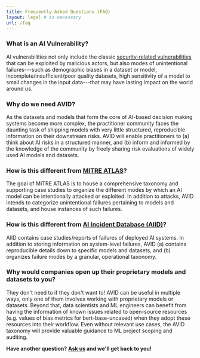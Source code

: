 ```yaml
---
title: Frequently Asked Questions (FAQ)
layout: legal # is necessary
url: /faq
---
```


### What is an AI Vulnerability?
AI vulnerabilities not only include the classic [security-related vulnerabilities](https://nvd.nist.gov/vuln) that can be exploited by malicious actors, but also modes of unintentional failures---such as demographic biases in a dataset or model, incomplete/insufficient/poor quality datasets, high sensitivity of a model to small changes in the input data---that may have lasting impact on the world around us.

### Why do we need AVID?
As the datasets and models that form the core of AI-based decision making systems become more complex, the practitioner community faces the daunting task of shipping models with very little structured, reproducible information on their downstream risks. AVID will enable practitioners to (a) think about AI risks in a structured manner, and (b) inform and informed by the knowledge of the community by freely sharing risk evaluations of widely used AI models and datasets.

### How is this different from [MITRE ATLAS](https://atlas.mitre.org)?
The goal of MITRE ATLAS is to house a comprehensive taxonomy and supporting case studies to organize the different modes by which an AI model can be intentionally attacked  or exploited.  In addition to attacks, AVID intends to categorize unintentional failures pertaining to models and datasets, and house instances of such failures.

### How is this different from [AI Incident Database (AIID)](https://incidentdatabase.ai)?
AIID contains case studies/reports of failures of deployed AI systems. In addition to storing information on system-level failures, AVID (a) contains reproducible details down to specific models and datasets, and (b) organizes failure modes by a granular, operational taxonomy.

### Why would companies open up their proprietary models and datasets to you?
They don't need to if they don't want to! AVID can be useful in multiple ways, only one of them involves working with proprietary models or datasets. Beyond that, data scientists and ML engineers can benefit from having the information of known issues related to open-source resources (e.g. values of bias metrics for bert-base-uncased) when they adopt these resources into their workflow. Even without relevant use cases, the AVID taxonomy will provide valuable guidance to ML project scoping and auditing.

**Have another question? [Ask us](mailto:avid.mldb@gmail.com) and we'll get back to you!**

